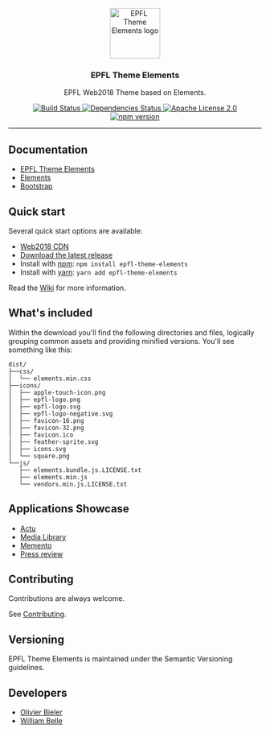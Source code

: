 <p align="center">
  <a href="https://web2018.epfl.ch">
    <img src="https://raw.githubusercontent.com/epfl-si/epfl-theme-elements/master/docs/readme/logo.png" alt="EPFL Theme Elements logo" width="100" height="100">
  </a>
</p>

<h3 align="center">
  EPFL Theme Elements
</h3>

<p align="center">
  EPFL Web2018 Theme based on Elements.
</p>

<p align="center">
  <a href="https://github.com/epfl-si/epfl-theme-elements/actions">
    <img alt="Build Status" src="https://github.com/epfl-si/epfl-theme-elements/workflows/Build/badge.svg">
  </a>
  <a href="https://david-dm.org/epfl-si/epfl-theme-elements">
    <img alt="Dependencies Status" src="https://david-dm.org/epfl-si/epfl-theme-elements/status.svg"/>
  </a>
  <a href="https://raw.githubusercontent.com/epfl-si/epfl-theme-elements/master/LICENSE">
    <img alt="Apache License 2.0" src="https://img.shields.io/badge/license-Apache%202.0-blue.svg">
  </a>
  <a href="https://www.npmjs.com/package/epfl-theme-elements">
    <img alt="npm version" src="https://img.shields.io/npm/v/epfl-theme-elements.svg" />
  </a>
</p>

---

Documentation
-------------

* [EPFL Theme Elements](https://github.com/epfl-si/epfl-theme-elements/wiki)
* [Elements](https://epfl-si.github.io/elements/#/)
* [Bootstrap](https://getbootstrap.com/)

Quick start
-----------

Several quick start options are available:

* [Web2018 CDN](https://github.com/epfl-si/epfl-theme-elements/wiki/Web2018-CDN)
* [Download the latest release](https://github.com/epfl-si/epfl-theme-elements/releases/latest)
* Install with [npm](https://www.npmjs.com/package/epfl-theme-elements): `npm install epfl-theme-elements`
* Install with [yarn](https://yarnpkg.com/en/package/epfl-theme-elements): `yarn add epfl-theme-elements`

Read the [Wiki](https://github.com/epfl-si/epfl-theme-elements/wiki/Technical-documentation)
for more information.

What's included
---------------

Within the download you'll find the following directories and files,
logically grouping common assets and providing minified versions.
You'll see something like this:

```
dist/
├──css/
│  └── elements.min.css
├──icons/
│  ├── apple-touch-icon.png
│  ├── epfl-logo.png
│  ├── epfl-logo.svg
│  ├── epfl-logo-negative.svg
│  ├── favicon-16.png
│  ├── favicon-32.png
│  ├── favicon.ico
|  ├── feather-sprite.svg
│  ├── icons.svg
│  └── square.png
└──js/
   ├── elements.bundle.js.LICENSE.txt
   ├── elements.min.js
   └── vendors.min.js.LICENSE.txt
```

Applications Showcase
---------------------

* [Actu](https://actu.epfl.ch)
* [Media Library](https://mediatheque.epfl.ch/)
* [Memento](https://memento.epfl.ch)
* [Press review](https://rdp.epfl.ch)

Contributing
------------

Contributions are always welcome.

See [Contributing](CONTRIBUTING.md).

Versioning
----------

EPFL Theme Elements is maintained under the Semantic Versioning guidelines.

Developers
----------

* [Olivier Bieler](https://github.com/obieler)
* [William Belle](https://github.com/williambelle)
